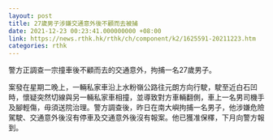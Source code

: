 ```yaml
---
layout: post
title: 27歲男子涉嫌交通意外後不顧而去被捕
date: 2021-12-23 00:23:41.000000000 +08:00
link: https://news.rthk.hk/rthk/ch/component/k2/1625591-20211223.htm
categories: rthk
---
```


警方正調查一宗撞車後不顧而去的交通意外，拘捕一名27歲男子。

案發在星期二晚上，一輛私家車沿上水粉嶺公路往元朗方向行駛，駛至近白石凹時，懷疑突然切線與另一輛私家車相撞，並導致對方車輛翻側，車上一名男司機手及腳輕傷，毋須送院治理。警方調查後，昨日在南大嶼拘捕一名男子，他涉嫌危險駕駛、交通意外後沒有停車及交通意外後沒有報案。他已獲准保䆁，下月向警方報到。
